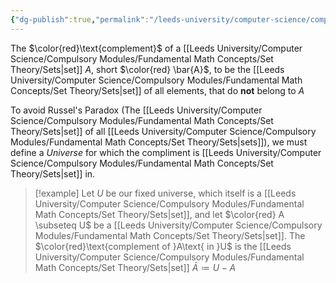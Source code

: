 ```yaml
---
{"dg-publish":true,"permalink":"/leeds-university/computer-science/compulsory-modules/fundamental-math-concepts/definitions/definition-5-20-compliments/","tags":["Definition"]}
---
```


The $\color{red}\text{complement}$ of a [[Leeds University/Computer Science/Compulsory Modules/Fundamental Math Concepts/Set Theory/Sets\|set]] $A$, short $\color{red} \bar{A}$, to be the [[Leeds University/Computer Science/Compulsory Modules/Fundamental Math Concepts/Set Theory/Sets\|set]] of all elements, that do **not** belong to $A$

To avoid Russel's Paradox (The [[Leeds University/Computer Science/Compulsory Modules/Fundamental Math Concepts/Set Theory/Sets\|set]] of all [[Leeds University/Computer Science/Compulsory Modules/Fundamental Math Concepts/Set Theory/Sets\|sets]]), we must define a *Universe* for which the compliment is [[Leeds University/Computer Science/Compulsory Modules/Fundamental Math Concepts/Set Theory/Sets\|set]] in.

>[!example] 
>Let $U$ be our fixed universe, which itself is a [[Leeds University/Computer Science/Compulsory Modules/Fundamental Math Concepts/Set Theory/Sets\|set]], and let $\color{red} A \subseteq U$ be a [[Leeds University/Computer Science/Compulsory Modules/Fundamental Math Concepts/Set Theory/Sets\|set]].
>The $\color{red}\text{complement of }A\text{ in }U$ is the [[Leeds University/Computer Science/Compulsory Modules/Fundamental Math Concepts/Set Theory/Sets\|set]] $\bar{A} \coloneqq U - A$
